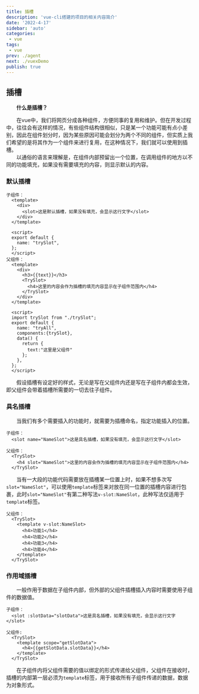 ```yaml
---
title: 插槽
description: 'vue-cli搭建的项目的相关内容简介'
date: '2022-4-17'
sidebar: 'auto'
categories: 
 - vue
tags: 
 - vue
prev: ./agent
next: ./vuexDemo
publish: true
---
```


## 插槽
&nbsp;&nbsp;&nbsp;&nbsp;&nbsp;&nbsp;&nbsp;**什么是插槽？**  
 
&nbsp;&nbsp;&nbsp;&nbsp;&nbsp;&nbsp;&nbsp;在vue中，我们将网页分成各种组件，方便同事的复用和维护。但在开发过程中，往往会有这样的情况，有些组件结构很相似，只是某一个功能可能有点小差别，因此在组件划分时，因为某些原因可能会划分为两个不同的组件，但实质上我们希望的是将其作为一个组件来进行复用，在这种情况下，我们就可以使用到插槽。  
&nbsp;&nbsp;&nbsp;&nbsp;&nbsp;&nbsp;&nbsp;以通俗的语言来理解是，在组件内部预留出一个位置，在调用组件的地方以不同的功能填充，如果没有需要填充的内容，则显示默认的内容。

### 默认插槽
```vue
子组件：
  <template>
    <div>
      <slot>这是默认插槽，如果没有填充，会显示这行文字</slot>
    </div>
  </template>

  <script>
  export default {
    name: "trySlot",
  };
  </script>
父组件：
  <template>
    <div>
      <h3>{{text}}</h3>
      <TrySlot>
        <h4>这里的内容会作为插槽的填充内容显示在子组件范围内</h4>
      </TrySlot>
    </div>
  </template>

  <script>
  import trySlot from "./trySlot";
  export default {
    name: "tryAll",
    components:{trySlot},
    data() {
      return {
        text:"这里是父组件"
      };
    },
  };
  </script>
```
&nbsp;&nbsp;&nbsp;&nbsp;&nbsp;&nbsp;&nbsp;假设插槽有设定好的样式，无论是写在父组件内还是写在子组件内都会生效，即父组件会带着插槽所需要的一切去往子组件。

### 具名插槽
&nbsp;&nbsp;&nbsp;&nbsp;&nbsp;&nbsp;&nbsp;当我们有多个需要插入的功能时，就需要为插槽命名，指定功能插入的位置。
```vue
子组件：
  <slot name="NameSlot">这是具名插槽，如果没有填充，会显示这行文字</slot>

父组件：
  <TrySlot>
    <h4 slot="NameSlot">这里的内容会作为插槽的填充内容显示在子组件范围内</h4>
  </TrySlot>
```
&nbsp;&nbsp;&nbsp;&nbsp;&nbsp;&nbsp;&nbsp;当有一大段的功能代码需要放在插槽某一位置上时，如果不想多次写`slot="NameSlot"`，可以使用`template`标签来对放在同一位置的插槽内容进行包裹，此时`slot="NameSlot"`有第二种写法`v-slot:NameSlot`，此种写法仅适用于`template`标签。
```vue
父组件：
  <TrySlot>
    <template v-slot:NameSlot>
      <h4>功能1</h4>
      <h4>功能2</h4>
      <h4>功能3</h4>
      <h4>功能4</h4>
    </template>
  </TrySlot>
```

### 作用域插槽
&nbsp;&nbsp;&nbsp;&nbsp;&nbsp;&nbsp;&nbsp;一般作用于数据在子组件内部，但外部的父组件插槽插入内容时需要使用子组件的数据值。
```vue
子组件：
  <slot :slotData="slotData">这是具名插槽，如果没有填充，会显示这行文字</slot>

父组件:
  <TrySlot>
    <template scope="getSlotData">
      <h4>{{getSlotData.slotData}}</h4>
    </template>
  </TrySlot>
```
&nbsp;&nbsp;&nbsp;&nbsp;&nbsp;&nbsp;&nbsp;在子组件内将父组件需要的值以绑定的形式传递给父组件，父组件在接收时，插槽的内部第一层必须为`template`标签，用于接收所有子组件传递的数据，数据为对象形式。

